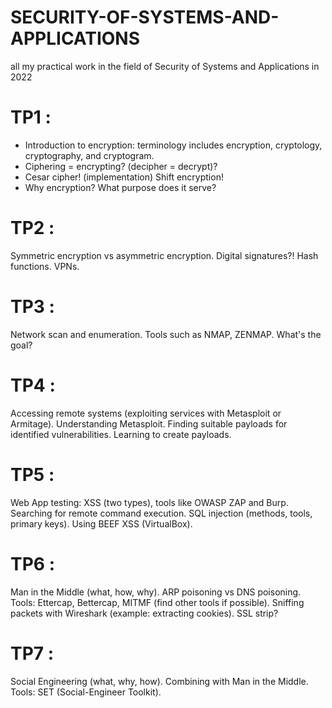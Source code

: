 # SECURITY-OF-SYSTEMS-AND-APPLICATIONS
all my practical work in the field of Security of Systems and Applications in 2022


# TP1 :
* Introduction to encryption: terminology includes encryption, cryptology, cryptography, and cryptogram.
* Ciphering = encrypting? (decipher = decrypt)?
* Cesar cipher! (implementation) Shift encryption!
* Why encryption? What purpose does it serve?



# TP2 :
Symmetric encryption vs asymmetric encryption.
Digital signatures?!
Hash functions.
VPNs.



# TP3 :
Network scan and enumeration.
Tools such as NMAP, ZENMAP.
What's the goal?



# TP4 :
Accessing remote systems (exploiting services with Metasploit or Armitage).
Understanding Metasploit.
Finding suitable payloads for identified vulnerabilities.
Learning to create payloads.



# TP5 :
Web App testing: XSS (two types), tools like OWASP ZAP and Burp.
Searching for remote command execution.
SQL injection (methods, tools, primary keys).
Using BEEF XSS (VirtualBox).



# TP6 :
Man in the Middle (what, how, why).
ARP poisoning vs DNS poisoning.
Tools: Ettercap, Bettercap, MITMF (find other tools if possible).
Sniffing packets with Wireshark (example: extracting cookies).
SSL strip?



# TP7 :
Social Engineering (what, why, how).
Combining with Man in the Middle.
Tools: SET (Social-Engineer Toolkit).
